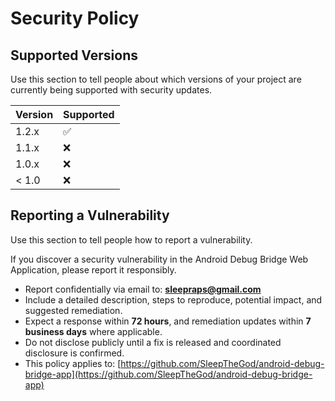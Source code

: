 # Security Policy

## Supported Versions

Use this section to tell people about which versions of your project are
currently being supported with security updates.

| Version | Supported          |
| ------- | ------------------ |
| 1.2.x   | :white_check_mark: |
| 1.1.x   | :x:                |
| 1.0.x   | :x:                |
| < 1.0   | :x:                |

## Reporting a Vulnerability

Use this section to tell people how to report a vulnerability.

If you discover a security vulnerability in the Android Debug Bridge Web Application, please report it responsibly.

- Report confidentially via email to: **sleepraps@gmail.com**
- Include a detailed description, steps to reproduce, potential impact, and suggested remediation.
- Expect a response within **72 hours**, and remediation updates within **7 business days** where applicable.
- Do not disclose publicly until a fix is released and coordinated disclosure is confirmed.
- This policy applies to: [https://github.com/SleepTheGod/android-debug-bridge-app](https://github.com/SleepTheGod/android-debug-bridge-app)
